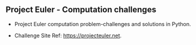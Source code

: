 ## Project Euler - Computation challenges

- Project Euler computation problem-challenges and solutions in Python.
 
- Challenge Site Ref: https://projecteuler.net.
